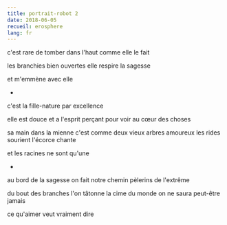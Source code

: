```yaml
---
title: portrait-robot 2
date: 2018-06-05
recueil: erosphere
lang: fr
---
```


c'est rare
de tomber dans l'haut comme elle le fait

les branchies bien ouvertes elle respire la sagesse

et m'emmène avec elle

*

c'est la fille-nature par excellence

elle est douce
et a l'esprit perçant pour voir au cœur des choses

sa main dans la mienne c'est comme deux vieux arbres amoureux
les rides sourient l'écorce chante

et les racines ne sont qu'une

*

au bord de la sagesse on fait notre chemin
pèlerins de l'extrême

du bout des branches l'on tâtonne la cime du monde
on ne saura peut-être jamais

ce qu'aimer veut vraiment dire
